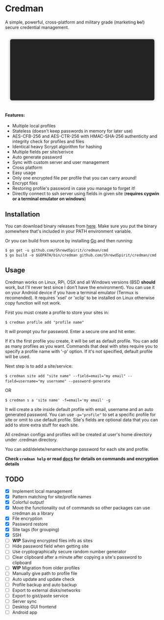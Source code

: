 Credman
=====
A simple, powerful, cross-platform and military grade (marketing ~~bs~~!) secure credential management.

<p align="center"><img src="/img/demo.gif?raw=true"/></p>

#### Features:
- Multiple local profiles
- Stateless (doesn't keep passwords in memory for later use)
- AES-CFB-256 and AES-CTR-256 with HMAC-SHA-256 authenticity and integrity check for profiles and files
- Identical heavy Scrypt algorithm for hashing
- Multiple fields per site/serivce
- Auto generate password
- Sync with custom server and user management
- Cross platform
- Easy usage
- Only one encrypted file per profile that you can carry around!
- Encrypt files
- Restoring profile's password in case you manage to forget it!
- Directly connect to ssh server using fields in given site (**requires cygwin or a terminal emulator on windows**)

## Installation
You can download binary releases from [here](https://github.com/ShrewdSpirit/credman/releases/latest). Make sure you put the binary somewhere that's included in your PATH environment variable.

Or you can build from source by installing [Go](https://golang.org/) and then running:

```
$ go get -u github.com/ShrewdSpirit/credman/cmd
$ go build -o $GOPATH/bin/credman github.com/ShrewdSpirit/credman/cmd
```

## Usage
Credman works on Linux, RPi, OSX and all Windows versions (BSD **should** work, but I'll never test since I don't have the environment). You can use it on your Android device if you have a terminal emulator (Termux is recomended).
It requires 'xsel' or 'xclip' to be installed on Linux otherwise copy function will not work.

First you must create a profile to store your sites in:

`$ credman profile add "profile name"`

It will prompt you for password. Enter a secure one and hit enter.

If it's the first profile you create, it will be set as default profile. You can add as many profiles as you want.
Commands that deal with sites require you to specify a profile name with '-p' option. If it's not specified, default profile will be used.

Next step is to add a site/service:

`$ credman site add "site name" --field=email="my email" --field=username="my username" --password-generate`

OR

`$ credman s a 'site name' -f=email='my email' -g`

It will create a site inside default profile with email, username and an auto generated password.
You can use `-p="profile"` to set a specific profile for site or omit to use default profile.
Site's fields are optional data that you can add to store extra stuff for each site.

All credman configs and profiles will be created at user's home directory under .credman directory.

You can add/delete/rename/change password for each site and profile.

**Check `credman help` or read [docs](https://github.com/ShrewdSpirit/credman/blob/master/Docs.md) for details on commands and encryption details**

## TODO
- [x] Implement local management
- [x] Pattern matching for site/profile names
- [x] Colorful output!
- [x] Move the functionality out of commands so other packages can use credman as a library
- [x] File encryption
- [x] Password restore
- [x] Site tags (for grouping)
- [x] SSH
- [ ] **WIP** Saving encrypted files info as sites
- [ ] Hide password field when getting site
- [ ] Use cryptographically secure random number generator
- [ ] Clear clipboard after a minute after copying a site's password to clipboard
- [ ] **WIP** Migration from older profiles
- [ ] Manually give path to profile file
- [ ] Auto update and update check
- [ ] Profile backup and auto backup
- [ ] Export to external disks/networks
- [ ] Export to gist/paste service
- [ ] Server sync
- [ ] Desktop GUI frontend
- [ ] Android app
